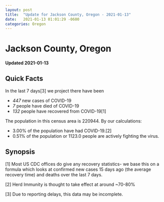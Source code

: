 ```yaml
---
layout: post
title:  "Update for Jackson County, Oregon - 2021-01-13"
date:   2021-01-13 01:01:29 -0600
categories: Oregon
---
```


# Jackson County, Oregon
#### Updated 2021-01-13

## Quick Facts

In the last 7 days[3] we project there have been
- *447* new cases of COVID-19
- *7* people have died of COVID-19
- *132* people have recovered from COVID-19[1]

The population in this census area is 220944. By our calculations:
- 3.00% of the population have had COVID-19.[2]
- 0.51% of the population or 1123.0 people are actively fighting the virus.

## Synopsis




[1] Most US CDC offices do give any recovery statistics- we base this on a formula which looks at confirmed new cases
15 days ago (the average recovery time) and deaths over the last 7 days.

[2] Herd Immunity is thought to take effect at around ~70-80%

[3] Due to reporting delays, this data may be incomplete.
 
    